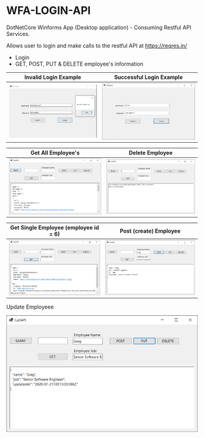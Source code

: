 # WFA-LOGIN-API
DotNetCore Winforms App (Desktop application) - Consuming Restful API Services. 

Allows user to login and make calls to the restful API at https://reqres.in/

- Login
- GET, POST, PUT & DELETE employee's information



Invalid Login Example            |  Successful Login Example
:-------------------------:|:-------------------------:
![](invalidUser.png) |  ![](login.png)

Get All Employee's             |  Delete Employee
:-------------------------:|:-------------------------:
![](getall.png) |  ![](delete.png)

Get Single Employee  (employee id = 6)           |  Post (create) Employee
:-------------------------:|:-------------------------:
![](get1.png) |  ![](postjsondata.png)

Update Employeee            

![](put.png) 
